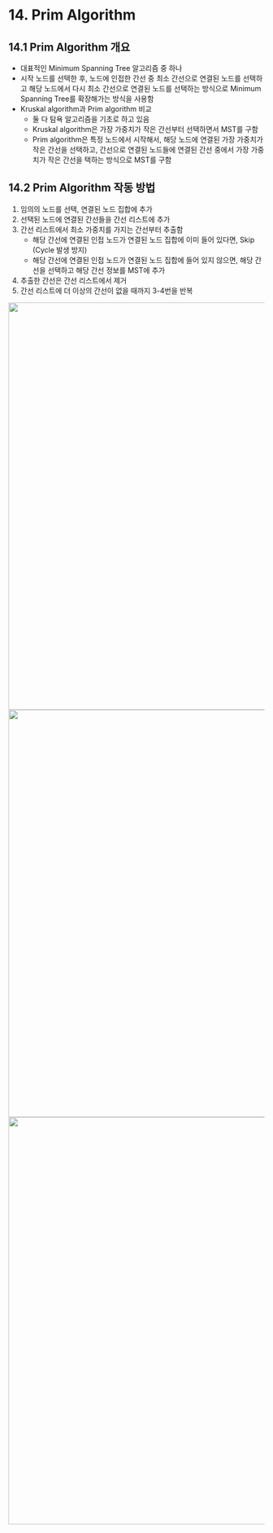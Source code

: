 # 14. Prim Algorithm

## 14.1 Prim Algorithm 개요

* 대표적인 Minimum Spanning Tree 알고리즘 중 하나
* 시작 노드를 선택한 후, 노드에 인접한 간선 중 최소 간선으로 연결된 노드를 선택하고 해당 노드에서 다시 최소 간선으로 연결된 노드를 선택하는 방식으로 Minimum Spanning Tree를 확장해가는 방식을 사용함
* Kruskal algorithm과 Prim algorithm 비교
  - 둘 다 탐욕 알고리즘을 기초로 하고 있음
  - Kruskal algorithm은 가장 가중치가 작은 간선부터 선택하면서 MST를 구함
  - Prim algorithm은 특정 노드에서 시작해서, 해당 노드에 연결된 가장 가중치가 작은 간선을 선택하고, 간선으로 연결된 노드들에 연결된 간선 중에서 가장 가중치가 작은 간선을 택하는 방식으로 MST를 구함



## 14.2 Prim Algorithm 작동 방법

1. 임의의 노드를 선택, 연결된 노드 집합에 추가
2. 선택된 노드에 연결된 간선들을 간선 리스트에 추가
3. 간선 리스트에서 최소 가중치를 가지는 간선부터 추출함
   - 해당 간선에 연결된 인접 노드가 연결된 노드 집합에 이미 들어 있다면, Skip (Cycle 발생 방지)
   - 해당 간선에 연결된 인접 노드가 연결된 노드 집합에 들어 있지 않으면, 해당 간선을 선택하고 해당 간선 정보를 MST에 추가
4. 추출한 간선은 간선 리스트에서 제거
5. 간선 리스트에 더 이상의 간선이 없을 때까지 3-4번을 반복



<img src="https://www.fun-coding.org/00_Images/prim1.png" width=800>

<img src="https://www.fun-coding.org/00_Images/prim2.png" width=800>

<img src="https://www.fun-coding.org/00_Images/prim3.png" width=800>



